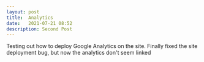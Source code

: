 ```yaml
---
layout: post
title:  Analytics
date:   2021-07-21 08:52
description: Second Post
---
```

Testing out how to deploy Google Analytics on the site. Finally fixed the site deployment bug, but now the analytics don't seem linked
